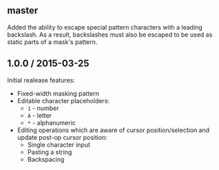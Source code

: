 ## master

Added the ability to escape special pattern characters with a leading backslash.
As a result, backslashes must also be escaped to be used as static parts of a
mask's pattern.

## 1.0.0 / 2015-03-25

Initial realease features:

* Fixed-width masking pattern
* Editable character placeholders:
  * `1` - number
  * `A` - letter
  * `*` - alphanumeric
* Editing operations which are aware of cursor position/selection and update
  post-op cursor position:
  * Single character input
  * Pasting a string
  * Backspacing
